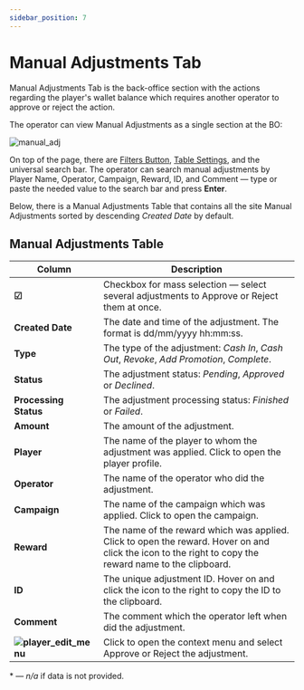 ```yaml
---
sidebar_position: 7
---
```


# Manual Adjustments Tab

Manual Adjustments Tab is the back-office section with the actions regarding the player's wallet balance which requires another operator to approve or reject the action.

The operator can view Manual Adjustments as a single section at the BO:

![manual_adj](https://i.imgur.com/YkpUh8o.png)

On top of the page, there are [Filters Button](#filters), [Table Settings](#table-settings), and the universal search bar.
The operator can search manual adjustments by Player Name, Operator, Campaign, Reward, ID, and Comment &mdash; type or paste the needed value to the search bar and press **Enter**.

Below, there is a Manual Adjustments Table that contains all the site Manual Adjustments sorted by descending *Created Date* by default.

## Manual Adjustments Table

| Column | Description |
|-|-|
| **☑** | Checkbox for mass selection &mdash; select several adjustments to Approve or Reject them at once. |
| **Created Date** | The date and time of the adjustment. The format is dd/mm/yyyy hh:mm:ss. |
| **Type** | The type of the adjustment: *Cash In*, *Cash Out*, *Revoke*, *Add Promotion*, *Complete*. |
| **Status** | The adjustment status: *Pending*, *Approved* or *Declined*. |
| **Processing Status** | The adjustment processing status: *Finished* or *Failed*. |
| **Amount** | The amount of the adjustment. |
| **Player** | The name of the player to whom the adjustment was applied. Click to open the player profile. |
| **Operator** | The name of the operator who did the adjustment. |
| **Campaign** | The name of the campaign which was applied. Click to open the campaign. |
| **Reward** | The name of the reward which was applied. Click to open the reward. Hover on and click the icon to the right to copy the reward name to the clipboard. |
| **ID** | The unique adjustment ID. Hover on and click the icon to the right to copy the ID to the clipboard. |
| **Comment** | The comment which the operator left when did the adjustment. |
| **![player_edit_menu](https://i.imgur.com/HrALxrY.png)** | Click to open the context menu and select Approve or Reject the adjustment. |

&ast; &mdash; *n/a* if data is not provided.